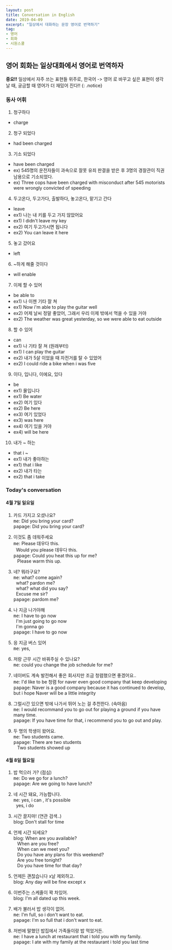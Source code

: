 ```yaml
---
layout: post
title: Conversation in English
date: 2019-04-09
excerpt: "일상에서 대화하는 문장 영어로 번역하기"
tag: 
- 영어
- 회화
- 시원스쿨 
---
```



## 영어 회화는 일상대화에서 영어로 번역하자 

**중요!!** 일상에서 자주 쓰는 표현들 위주로, 한국어 -> 영어 로 바꾸고 싶은 표현이 생각날 때, 궁금할 때 영어가 더 재밌어 진다!!
{: .notice}

### 동사 어휘 

1. 청구하다 
- charge

2. 청구 되었다 
- had been charged 

3. 기소 되었다
- have been charged 
- ex) 545명의 운전자들이 과속으로 잘못 유죄 판결을 받은 후 3명의 경찰관이 직권남용으로 기소되었다. 
- ex) Three cops have been charged with misconduct after 545 motorists were wrongly convicted of speeding

4. 두고온다, 두고가다, 출발하다, 놓고온다, 맡기고 간다 
- leave
- ex1) 나는 내 키를 두고 가지 않았어요 
- ex1) I didn't leave my key
- ex2) 여기 두고가시면 됩니다 
- ex2) You can leave it here

5. 놓고 갔어요
- left 

6. ~하게 해줄 것이다 
- will enable 

7. 이제 할 수 있어 
- be able to 
- ex1) 나 이젠 기타 잘 쳐 
- ex1) Now i'm able to play the guitar well
- ex2) 어제 날씨 정말 좋았어, 그래서 우리 이제 밖에서 먹을 수 있을 거야 
- ex2) The weather was great yesterday, so we were able to eat outside 

8. 할 수 있어 
- can 
- ex1) 나 기타 잘 쳐 (원래부터) 
- ex1) I can play the guitar 
- ex2) 내가 5살 이었을 때 자전거를 탈 수 있었어 
- ex2) I could ride a bike when i was five 

9. 이다, 입니다, 이에요, 있다 
- be 
- ex1) 물입니다 
- ex1) Be water 
- ex2) 여기 있다 
- ex2) Be here
- ex3) 여기 있었다 
- ex3) was here
- ex4) 여기 있을 거야 
- ex4) will be here

10. 내가 ~ 하는 
- that i ~ 
- ex1) 내가 좋아하는 
- ex1) that i like 
- ex2) 내가 타는 
- ex2) that i take 

### Today's conversation

#### 4월 7일 일요일 

1. 카드 가지고 오셨나요? <br>
<kbd>me</kbd>:&nbsp;Did you bring your card? <br> 
<kbd>papage</kbd>:&nbsp;Did you bring your card?<br>
 
2. 이것도 좀 데워주세요 <br>
<kbd>me</kbd>:&nbsp;Please 데우다 this. <br>
&nbsp;&nbsp;Would you please 데우다 this. <br> 
<kbd>papage</kbd>:&nbsp;Could you heat this up for me?  <br>
&nbsp;&nbsp;&nbsp;Please warm this up.   <br>

3. 네? 뭐라구요? <br>
<kbd>me</kbd>:&nbsp;what? come again? <br>
&nbsp;&nbsp;what? pardon me? <br>
&nbsp;&nbsp;what? what did you say? <br> 
&nbsp;&nbsp;Excuse me sir? <br>
<kbd>papage</kbd>:&nbsp;pardom me? <br>

4. 나 지금 나가야해 <br>
<kbd>me</kbd>:&nbsp;I have to go now <br>
&nbsp;&nbsp;I'm just going to go now <br>
&nbsp;&nbsp;I'm gonna go <br>
<kbd>papage</kbd>:&nbsp;I have to go now <br>

5. 응 지금 버스 있어 <br>
<kbd>me</kbd>:&nbsp;yes, <br>

6. 저랑 근무 시간 바꿔주실 수 있나요? <br>
<kbd>me</kbd>:&nbsp;could you change the job schedule for me? <br>

7. 네이버도 계속 발전해서 좋은 회사지만 조금 청렴했으면 좋겠어요.. <br>
<kbd>me</kbd>:&nbsp;I'd like to be 청렴 for naver even good company that keep developing <br>
<kbd>papage</kbd>:&nbsp;Naver is a good company because it has continued to develop, but i hope Naver will be a little integrity <br>

8. 그럴시간 있으면 밖에 나가서 뛰어 노는 걸 추천한다. (속마음) <br>
<kbd>me</kbd>:&nbsp;I would recommand you to go out for playing a ground if you have many time. <br>
<kbd>papage</kbd>:&nbsp;If you have time for that, i recommend you to go out and play. <br>

9. 두 명의 학생이 왔어요. <br>
<kbd>me</kbd>:&nbsp;Two students came. <br>
<kbd>papage</kbd>:&nbsp;There are two students <br>
&nbsp;&nbsp;&nbsp;Two students showed up <br>

#### 4월 8일 월요일 

1. 밥 먹으러 가? (점심) <br>
<kbd>me</kbd>:&nbsp;Do we go for a lunch? <br> 
<kbd>papage</kbd>:&nbsp;Are we going to have lunch? <br>

2. 네 시간 돼요, 가능합니다. <br> 
<kbd>me</kbd>:&nbsp;yes, i can , it's possible <br>
&nbsp;&nbsp;yes, i do <br>

3. 시간 끌지마! (연관 검색..)  <br>
<kdb>blog</kdb>:&nbsp;Don't stall for time  <br>

4. 언제 시간 되세요? <br>
<kdb>blog</kdb>:&nbsp;When are you available? <br>
&nbsp;&nbsp;&nbsp;When are you free?  <br>
&nbsp;&nbsp;&nbsp;When can we meet you? <br>
&nbsp;&nbsp;&nbsp;Do you have any plans for this weekend?  <br>
&nbsp;&nbsp;&nbsp;Are you free tonight? <br>
&nbsp;&nbsp;&nbsp;Do you have time for that day? 
 
5. 언제든 괜찮습니다 x날 제외하고. <br>
<kdb>blog</kdb>:&nbsp;Any day will be fine except x <br> 

6. 이번주는 스케줄이 꽉 차있어. <br>
<kdb>blog</kdb>:&nbsp;I'm all dated up this week. <br>

7. 배가 불러서 밥 생각이 없어. <br>
<kbd>me</kbd>:&nbsp;I'm full, so i don't want to eat. <br>
<kbd>papage</kbd>:&nbsp;I'm so full that i don't want to eat. <br>

8. 저번에 말했던 밥집에서 가족들이랑 밥 먹었거든. <br>
<kbd>me</kbd>:&nbsp;I have a lunch at restaurant that i told you with my family. <br> 
<kbd>papage</kbd>:&nbsp;I ate with my family at the restaurant i told you last time <br>


